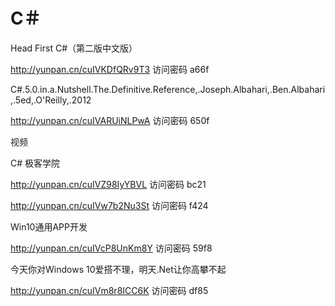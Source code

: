 # C＃

Head First C#（第二版中文版）

http://yunpan.cn/cuIVKDfQRv9T3 访问密码 a66f

C#.5.0.in.a.Nutshell.The.Definitive.Reference,.Joseph.Albahari,.Ben.Albahari,.5ed,.O'Reilly,.2012 

http://yunpan.cn/cuIVARUiNLPwA 访问密码 650f

视频

C# 极客学院

http://yunpan.cn/cuIVZ98IyYBVL 访问密码 bc21

http://yunpan.cn/cuIVw7b2Nu3St 访问密码 f424

Win10通用APP开发

http://yunpan.cn/cuIVcP8UnKm8Y 访问密码 59f8

今天你对Windows 10爱搭不理，明天.Net让你高攀不起

http://yunpan.cn/cuIVm8r8ICC6K 访问密码 df85
